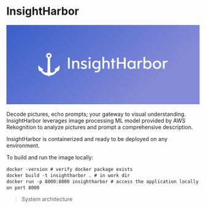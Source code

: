 # InsightHarbor
![Logo](cover.png)


Decode pictures, echo prompts; your gateway to visual understanding.
InsightHarbor leverages image processing ML model provided by AWS Rekognition to analyze pictures and prompt a comprehensive description.

InsightHarbor is containerized and ready to be deployed on any environment. 

To build and run the image locally:
```
docker -version # verify docker package exists
docker build -t insightharbor . # in work dir
docker run -p 8000:8000 insightharbor # access the application locally on port 8000 
```

>System architecture 
